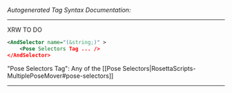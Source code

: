 <!-- THIS IS AN AUTOGENERATED FILE: Don't edit it directly, instead change the schema definition in the code itself. -->

_Autogenerated Tag Syntax Documentation:_

---
XRW TO DO

```xml
<AndSelector name="(&string;)" >
    <Pose Selectors Tag ... />
</AndSelector>
```



"Pose Selectors Tag": Any of the [[Pose Selectors|RosettaScripts-MultiplePoseMover#pose-selectors]]

---
